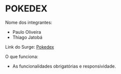 # POKEDEX

Nome dos integrantes: 
- Paulo Oliveira
- Thiago Jatobá

Link do Surge: [Pokedex](http://pokedex10-labenu.surge.sh/)

O que funciona:
- As funcionalidades obrigatórias e responsividade.
